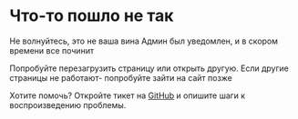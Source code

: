 # Что-то пошло не так 
Не волнуйтесь, это не ваша вина 
Админ был уведомлен, и в скором времени все починит

Попробуйте перезагрузить страницу или открыть другую.
Если другие страницы не работают- попробуйте зайти на сайт позже

Хотите помочь? Откройте тикет на [GitHub](https://github.com/Einnfeigr/einnfeigr-website_v3) и 
опишите шаги к воспроизведению проблемы. 